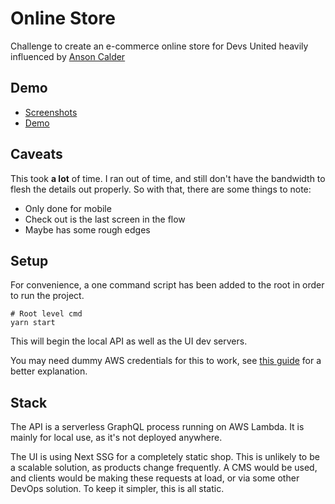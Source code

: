 # Online Store

Challenge to create an e-commerce online store for Devs United heavily influenced by [Anson Calder](https://ansoncalder.com/)

## Demo

- [Screenshots](./screenshots/README.md)
- [Demo]()

## Caveats

This took **a lot** of time. I ran out of time, and still don't have the bandwidth to flesh the details out properly. So with that, there are some things to note:

- Only done for mobile
- Check out is the last screen in the flow
- Maybe has some rough edges

## Setup

For convenience, a one command script has been added to the root in order to run the project.

```shell
# Root level cmd
yarn start
```

This will begin the local API as well as the UI dev servers.

You may need dummy AWS credentials for this to work, see [this guide](https://www.serverless.com/framework/docs/getting-started) for a better explanation.

## Stack

The API is a serverless GraphQL process running on AWS Lambda. It is mainly for local use, as it's not deployed anywhere.

The UI is using Next SSG for a completely static shop. This is unlikely to be a scalable solution, as products change frequently. A CMS would be used, and clients would be making these requests at load, or via some other DevOps solution. To keep it simpler, this is all static.
